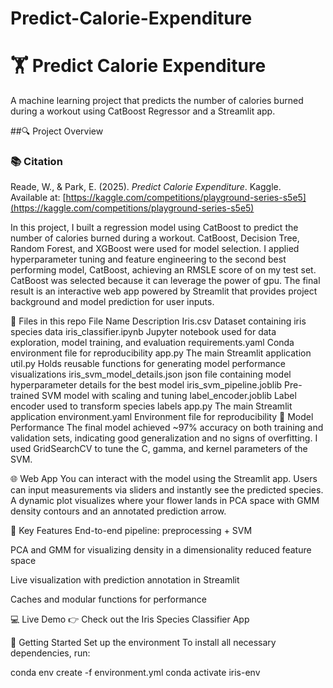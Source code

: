 # Predict-Calorie-Expenditure


# 🏋️ Predict Calorie Expenditure
A machine learning project that predicts the number of calories burned during a workout using CatBoost Regressor and a Streamlit app.

##🔍 Project Overview
### 📚 Citation
Reade, W., & Park, E. (2025). *Predict Calorie Expenditure*. Kaggle.  
Available at: [https://kaggle.com/competitions/playground-series-s5e5](https://kaggle.com/competitions/playground-series-s5e5)


In this project, I built a regression model using CatBoost to predict the number of calories burned during a workout. CatBoost, Decision Tree, Random Forest, and XGBoost were used for model selection. I applied hyperparameter tuning and feature engineering to the second best performing model, CatBoost, achieving an RMSLE score of on my test set. CatBoost was selected because it can leverage the power of gpu. The final result is an interactive web app powered by Streamlit that provides project background and model prediction for user inputs.

📁 Files in this repo
File Name	Description
Iris.csv	Dataset containing iris species data
iris_classifier.ipynb	Jupyter notebook used for data exploration, model training, and evaluation
requirements.yaml	Conda environment file for reproducibility
app.py	The main Streamlit application
util.py	Holds reusable functions for generating model performance visualizations
iris_svm_model_details.json	json file containing model hyperparameter details for the best model
iris_svm_pipeline.joblib	Pre-trained SVM model with scaling and tuning
label_encoder.joblib	Label encoder used to transform species labels
app.py	The main Streamlit application
environment.yaml	Environment file for reproducibility
🧠 Model Performance
The final model achieved ~97% accuracy on both training and validation sets, indicating good generalization and no signs of overfitting. I used GridSearchCV to tune the C, gamma, and kernel parameters of the SVM.

🌐 Web App
You can interact with the model using the Streamlit app. Users can input measurements via sliders and instantly see the predicted species. A dynamic plot visualizes where your flower lands in PCA space with GMM density contours and an annotated prediction arrow.

📌 Key Features
End-to-end pipeline: preprocessing + SVM

PCA and GMM for visualizing density in a dimensionality reduced feature space

Live visualization with prediction annotation in Streamlit

Caches and modular functions for performance

💻 Live Demo
👉 Check out the Iris Species Classifier App

🚀 Getting Started
Set up the environment
To install all necessary dependencies, run:

conda env create -f environment.yml
conda activate iris-env
